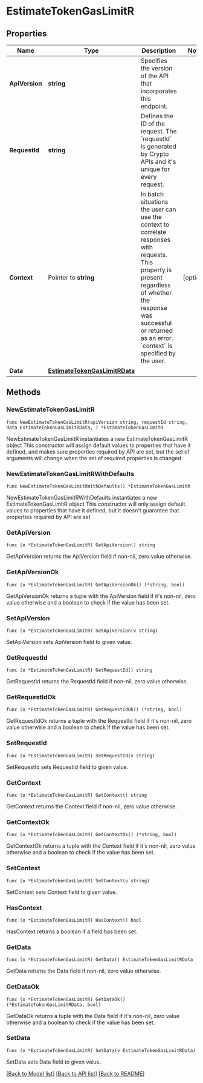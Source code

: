 # EstimateTokenGasLimitR

## Properties

Name | Type | Description | Notes
------------ | ------------- | ------------- | -------------
**ApiVersion** | **string** | Specifies the version of the API that incorporates this endpoint. | 
**RequestId** | **string** | Defines the ID of the request. The &#x60;requestId&#x60; is generated by Crypto APIs and it&#39;s unique for every request. | 
**Context** | Pointer to **string** | In batch situations the user can use the context to correlate responses with requests. This property is present regardless of whether the response was successful or returned as an error. &#x60;context&#x60; is specified by the user. | [optional] 
**Data** | [**EstimateTokenGasLimitRData**](EstimateTokenGasLimitRData.md) |  | 

## Methods

### NewEstimateTokenGasLimitR

`func NewEstimateTokenGasLimitR(apiVersion string, requestId string, data EstimateTokenGasLimitRData, ) *EstimateTokenGasLimitR`

NewEstimateTokenGasLimitR instantiates a new EstimateTokenGasLimitR object
This constructor will assign default values to properties that have it defined,
and makes sure properties required by API are set, but the set of arguments
will change when the set of required properties is changed

### NewEstimateTokenGasLimitRWithDefaults

`func NewEstimateTokenGasLimitRWithDefaults() *EstimateTokenGasLimitR`

NewEstimateTokenGasLimitRWithDefaults instantiates a new EstimateTokenGasLimitR object
This constructor will only assign default values to properties that have it defined,
but it doesn't guarantee that properties required by API are set

### GetApiVersion

`func (o *EstimateTokenGasLimitR) GetApiVersion() string`

GetApiVersion returns the ApiVersion field if non-nil, zero value otherwise.

### GetApiVersionOk

`func (o *EstimateTokenGasLimitR) GetApiVersionOk() (*string, bool)`

GetApiVersionOk returns a tuple with the ApiVersion field if it's non-nil, zero value otherwise
and a boolean to check if the value has been set.

### SetApiVersion

`func (o *EstimateTokenGasLimitR) SetApiVersion(v string)`

SetApiVersion sets ApiVersion field to given value.


### GetRequestId

`func (o *EstimateTokenGasLimitR) GetRequestId() string`

GetRequestId returns the RequestId field if non-nil, zero value otherwise.

### GetRequestIdOk

`func (o *EstimateTokenGasLimitR) GetRequestIdOk() (*string, bool)`

GetRequestIdOk returns a tuple with the RequestId field if it's non-nil, zero value otherwise
and a boolean to check if the value has been set.

### SetRequestId

`func (o *EstimateTokenGasLimitR) SetRequestId(v string)`

SetRequestId sets RequestId field to given value.


### GetContext

`func (o *EstimateTokenGasLimitR) GetContext() string`

GetContext returns the Context field if non-nil, zero value otherwise.

### GetContextOk

`func (o *EstimateTokenGasLimitR) GetContextOk() (*string, bool)`

GetContextOk returns a tuple with the Context field if it's non-nil, zero value otherwise
and a boolean to check if the value has been set.

### SetContext

`func (o *EstimateTokenGasLimitR) SetContext(v string)`

SetContext sets Context field to given value.

### HasContext

`func (o *EstimateTokenGasLimitR) HasContext() bool`

HasContext returns a boolean if a field has been set.

### GetData

`func (o *EstimateTokenGasLimitR) GetData() EstimateTokenGasLimitRData`

GetData returns the Data field if non-nil, zero value otherwise.

### GetDataOk

`func (o *EstimateTokenGasLimitR) GetDataOk() (*EstimateTokenGasLimitRData, bool)`

GetDataOk returns a tuple with the Data field if it's non-nil, zero value otherwise
and a boolean to check if the value has been set.

### SetData

`func (o *EstimateTokenGasLimitR) SetData(v EstimateTokenGasLimitRData)`

SetData sets Data field to given value.



[[Back to Model list]](../README.md#documentation-for-models) [[Back to API list]](../README.md#documentation-for-api-endpoints) [[Back to README]](../README.md)


